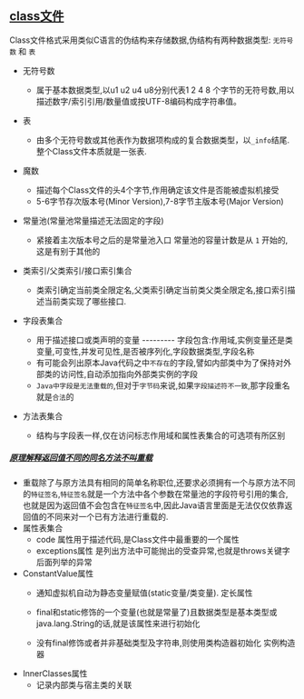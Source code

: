 [class文件]()
---------
Class文件格式采用类似C语言的伪结构来存储数据,伪结构有两种数据类型: `无符号数` 和 `表`
* 无符号数
  * 属于基本数据类型,以u1 u2 u4 u8分别代表1 2 4 8 个字节的无符号数,用以描述数字/索引引用/数量值或按UTF-8编码构成字符串值。
* 表
  * 由多个无符号数或其他表作为数据项构成的复合数据类型，以`_info`结尾.整个Class文件本质就是一张表.
* 魔数
  * 描述每个Class文件的头4个字节,作用确定该文件是否能被虚拟机接受
  * 5-6字节存次版本号(Minor Version),7-8字节主版本号(Major Version)
* 常量池(常量池常量描述无法固定的字段)
  * 紧接着主次版本号之后的是常量池入口  常量池的容量计数是从 `1`  开始的,这是有别于其他的
 
* 类索引/父类索引/接口索引集合
  * 类索引确定当前类全限定名,父类索引确定当前类父类全限定名,接口索引描述当前类实现了哪些接口.
* 字段表集合
  * 用于描述接口或类声明的变量 ---------  字段包含:作用域,实例变量还是类变量,可变性,并发可见性,是否被序列化,字段数据类型,字段名称
  * 有可能会列出原本Java代码之中`不存在`的字段,譬如内部类中为了保持对外部类的访问性,自动添加指向外部类实例的字段
  * `Java中字段是无法重载的`,但对于`字节码`来说,如果`字段描述符不一致`,那字段重名就是`合法`的
* 方法表集合
  * 结构与字段表一样,仅在访问标志作用域和属性表集合的可选项有所区别
##### [原理解释返回值不同的同名方法不叫重载]()
* 重载除了与原方法具有相同的简单名称职位,还要求必须拥有一个与原方法不同的`特征签名`,`特征签名`就是一个方法中各个参数在常量池的字段符号引用的集合,也就是因为返回值不会包含在`特征签名`中,因此Java语言里面是无法仅仅依靠返回值的不同来对一个已有方法进行重载的.
* 属性表集合
  * code 属性用于描述代码,是Class文件中最重要的一个属性
  * exceptions属性 是列出方法中可能抛出的受查异常,也就是throws关键字后面列举的异常
* ConstantValue属性
  * 通知虚拟机自动为静态变量赋值(static变量/类变量).      定长属性 
  * final和static修饰的一个变量(也就是常量了)且数据类型是基本类型或java.lang.String的话,就是该属性来进行初始化
  
  * 没有final修饰或者并非基础类型及字符串,则使用类构造器<clinit>初始化       实例构造器<init>
* InnerClasses属性
  * 记录内部类与宿主类的关联
  
  
  
